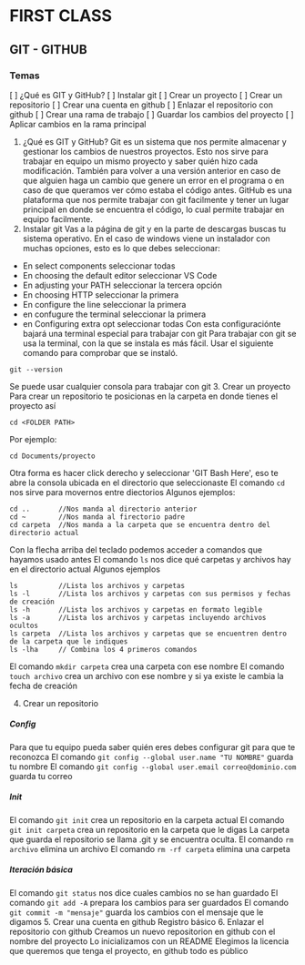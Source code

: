 # FIRST CLASS
## GIT - GITHUB
### Temas
[ ] ¿Qué es GIT y GitHub?
[ ] Instalar git
[ ] Crear un proyecto
[ ] Crear un repositorio
[ ] Crear una cuenta en github
[ ] Enlazar el repositorio con github
[ ] Crear una rama de trabajo
[ ] Guardar los cambios del proyecto
[ ] Aplicar cambios en la rama principal

1. ¿Qué es GIT y GitHub?
Git es un sistema que nos permite almacenar y gestionar los cambios de nuestros proyectos. Esto nos sirve para trabajar en equipo un mismo proyecto y saber quién hizo cada modificación. También para volver a una versión anterior en caso de que alguien haga un cambio que genere un error en el programa o en caso de que queramos ver cómo estaba el código antes.
GitHub es una plataforma que nos permite trabajar con git facilmente y tener un lugar principal en donde se encuentra el código, lo cual permite trabajar en equipo facilmente.
2. Instalar git
Vas a la página de git y en la parte de descargas buscas tu sistema operativo.
En el caso de windows viene un instalador con muchas opciones, esto es lo que debes seleccionar:
* En select components seleccionar todas
* En choosing the default editor seleccionar VS Code
* En adjusting your PATH seleccionar la tercera opción 
* En choosing HTTP seleccionar la primera
* En configure the line seleccionar la primera
* en confugure the terminal seleccionar la primera
* en Configuring extra opt seleccionar todas
Con esta configuraciónte bajará una terminal especial para trabajar con git
Para trabajar con git se usa la terminal, con la que se instala es más fácil.
Usar el siguiente comando para comprobar que se instaló.
```
git --version 
```
Se puede usar cualquier consola para trabajar con git
3. Crear un proyecto
Para crear un repositorio te posicionas en la carpeta en donde tienes el proyecto así
```
cd <FOLDER PATH>
```
Por ejemplo:
```
cd Documents/proyecto
```
Otra forma es hacer click derecho y seleccionar 'GIT Bash Here', eso te abre la consola ubicada en el directorio que seleccionaste
El comando `cd` nos sirve para movernos entre diectorios
Algunos ejemplos:
```
cd ..       //Nos manda al directorio anterior
cd ~        //Nos manda al firectorio padre
cd carpeta  //Nos manda a la carpeta que se encuentra dentro del directorio actual
```
Con la flecha arriba del teclado podemos acceder a comandos que hayamos usado antes
El comando `ls` nos dice qué carpetas y archivos hay en el directorio actual
Algunos ejemplos
```
ls          //Lista los archivos y carpetas
ls -l       //Lista los archivos y carpetas con sus permisos y fechas de creación
ls -h       //Lista los archivos y carpetas en formato legible
ls -a       //Lista los archivos y carpetas incluyendo archivos ocultos
ls carpeta  //Lista los archivos y carpetas que se encuentren dentro de la carpeta que le indiques
ls -lha     // Combina los 4 primeros comandos
```
El comando `mkdir carpeta` crea una carpeta con ese nombre
El comando `touch archivo` crea un archivo con ese nombre y si ya existe le cambia la fecha de creación

4. Crear un repositorio
##### Config
Para que tu equipo pueda saber quién eres debes configurar git para que te reconozca
El comando `git config --global user.name "TU NOMBRE"` guarda tu nombre 
El comando `git config --global user.email correo@dominio.com` guarda tu correo
##### Init
El comando `git init` crea un repositorio en la carpeta actual
El comando `git init carpeta` crea un repositorio en la carpeta que le digas
La carpeta que guarda el repositorio se llama .git y se encuentra oculta.
El comando `rm archivo` elimina un archivo
El comando `rm -rf carpeta` elimina una carpeta
##### Iteración básica
El comando `git status` nos dice cuales cambios no se han guardado
El comando `git add -A` prepara los cambios para ser guardados
El comando `git commit -m "mensaje"` guarda los cambios con el mensaje que le digamos
5. Crear una cuenta en github
Registro básico
6. Enlazar el repositorio con github
Creamos un nuevo repositorion en github con el nombre del proyecto 
Lo inicializamos con un README
Elegimos la licencia que queremos que tenga el proyecto, en github todo es público
